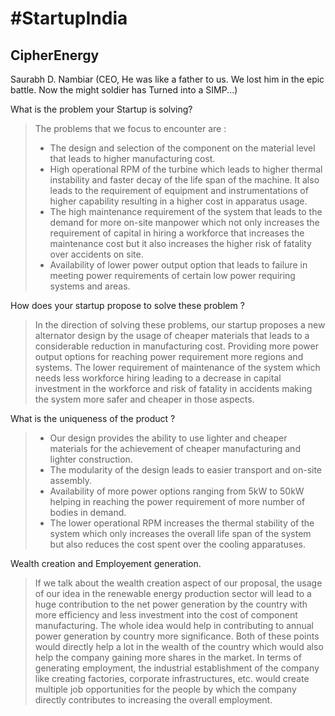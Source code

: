 # #StartupIndia 
## CipherEnergy
Saurabh D. Nambiar (CEO, He was like a father to us. We lost him in the epic battle. Now the might soldier has Turned into a SIMP...)

What is the problem your Startup is solving?
> The problems that we focus to encounter are :
> * The design and selection of the component on the material level that leads to higher manufacturing cost.
> * High operational RPM of the turbine which leads to higher thermal instability and faster decay of the life span of the machine. It also leads to the requirement of equipment and instrumentations of higher capability resulting in a higher cost in apparatus usage.
> * The high maintenance requirement of the system that leads to the demand for more on-site manpower which not only increases the requirement of capital in hiring a workforce that increases the maintenance cost but it also increases the higher risk of fatality over accidents on site.
> * Availability of lower power output option that leads to failure in meeting power requirements of certain low power requiring systems and areas.

How does your startup propose to solve these problem ?
> In the direction of solving these problems, our startup proposes a new alternator design by the usage of cheaper materials that leads to a considerable reduction in manufacturing cost.
> Providing more power output options for reaching power requirement more regions and systems.
> The lower requirement of maintenance of the system which needs less workforce hiring leading to a decrease in capital investment in the workforce and risk of fatality in accidents making the system more safer and cheaper in those aspects.

What is the uniqueness of the product ?
> * Our design provides the ability to use lighter and cheaper materials for the achievement of cheaper manufacturing and lighter construction.
> * The modularity of the design leads to easier transport and on-site assembly.
> * Availability of more power options ranging from 5kW to 50kW helping in reaching the power requirement of more number of bodies in demand.
> * The lower operational RPM increases the thermal stability of the system which only increases the overall life span of the system but also reduces the cost spent over the cooling apparatuses.

Wealth creation and Employement generation.
> If we talk about the wealth creation aspect of our proposal, the usage of our idea in the renewable energy production sector will lead to a huge contribution to the net power generation by the country with more efficiency and less investment into the cost of component manufacturing. The whole idea would help in contributing to annual power generation by country more significance. Both of these points would directly help a lot in the wealth of the country which would also help the company gaining more shares in the market.
> In terms of generating employment, the industrial establishment of the company like creating factories, corporate infrastructures, etc. would create multiple job opportunities for the people by which the company directly contributes to increasing the overall employment.
